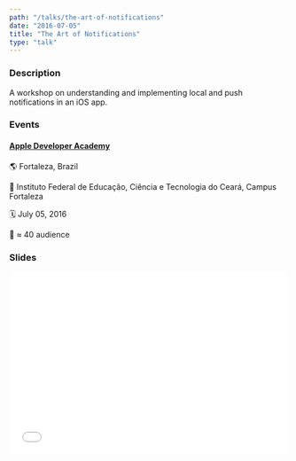 ```yaml
---
path: "/talks/the-art-of-notifications"
date: "2016-07-05"
title: "The Art of Notifications"
type: "talk"
---
```


### Description

A workshop on understanding and implementing local and push notifications in an iOS app.

### Events

#### [Apple Developer Academy](http://developeracademy.ifce.edu.br/)

🌎 Fortaleza, Brazil

📍 Instituto Federal de Educação, Ciência e Tecnologia do Ceará, Campus Fortaleza

🗓️ July 05, 2016

👥 ≈ 40 audience

### Slides

<div style="left: 0; width: 100%; height: 0; position: relative; padding-bottom: 65.2103%;"><iframe src="//speakerdeck.com/player/6a2bae4b14d44d77a2f22bfecfef40da" style="border: 0; top: 0; left: 0; width: 100%; height: 100%; position: absolute;" allowfullscreen scrolling="no"></iframe></div>
